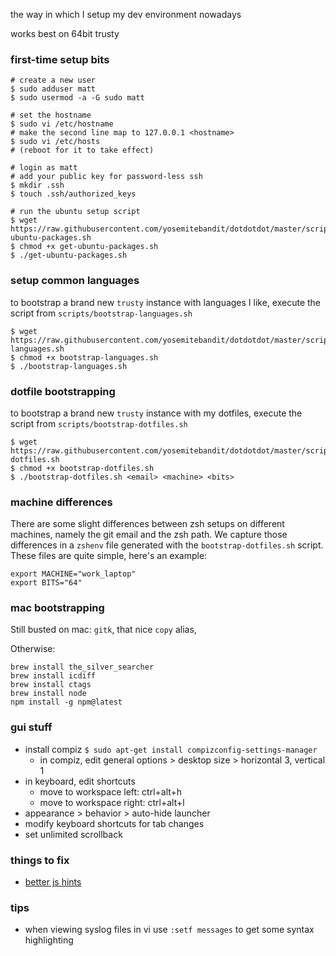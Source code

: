 the way in which I setup my dev environment nowadays

works best on 64bit trusty


### first-time setup bits

```shell
# create a new user
$ sudo adduser matt
$ sudo usermod -a -G sudo matt

# set the hostname
$ sudo vi /etc/hostname
# make the second line map to 127.0.0.1 <hostname>
$ sudo vi /etc/hosts
# (reboot for it to take effect)

# login as matt
# add your public key for password-less ssh
$ mkdir .ssh
$ touch .ssh/authorized_keys

# run the ubuntu setup script
$ wget https://raw.githubusercontent.com/yosemitebandit/dotdotdot/master/scripts/get-ubuntu-packages.sh
$ chmod +x get-ubuntu-packages.sh
$ ./get-ubuntu-packages.sh
```


### setup common languages
to bootstrap a brand new `trusty` instance with languages I like,
execute the script from `scripts/bootstrap-languages.sh`

    $ wget https://raw.githubusercontent.com/yosemitebandit/dotdotdot/master/scripts/bootstrap-languages.sh
    $ chmod +x bootstrap-languages.sh
    $ ./bootstrap-languages.sh


### dotfile bootstrapping
to bootstrap a brand new `trusty` instance with my dotfiles,
execute the script from `scripts/bootstrap-dotfiles.sh`

    $ wget https://raw.githubusercontent.com/yosemitebandit/dotdotdot/master/scripts/bootstrap-dotfiles.sh
    $ chmod +x bootstrap-dotfiles.sh
    $ ./bootstrap-dotfiles.sh <email> <machine> <bits>


### machine differences
There are some slight differences between zsh setups on different machines,
namely the git email and the zsh path.
We capture those differences in a `zshenv` file generated with the `bootstrap-dotfiles.sh` script.
These files are quite simple, here's an example:

```
export MACHINE="work_laptop"
export BITS="64"
```


### mac bootstrapping

Still busted on mac:
`gitk`,
that nice `copy` alias,

Otherwise:

```
brew install the_silver_searcher
brew install icdiff
brew install ctags
brew install node
npm install -g npm@latest
```


### gui stuff

* install compiz `$ sudo apt-get install compizconfig-settings-manager`
  * in compiz, edit general options > desktop size > horizontal 3, vertical 1
* in keyboard, edit shortcuts
  * move to workspace left: ctrl+alt+h
  * move to workspace right: ctrl+alt+l
* appearance > behavior > auto-hide launcher
* modify keyboard shortcuts for tab changes
* set unlimited scrollback


### things to fix

* [better js hints](http://stackoverflow.com/questions/28518042)


### tips

* when viewing syslog files in vi use `:setf messages` to get some syntax highlighting
